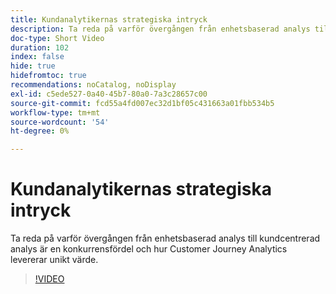 ```yaml
---
title: Kundanalytikernas strategiska intryck
description: Ta reda på varför övergången från enhetsbaserad analys till kundcentrerad analys är en konkurrensfördel och hur Customer Journey Analytics levererar unikt värde.
doc-type: Short Video
duration: 102
index: false
hide: true
hidefromtoc: true
recommendations: noCatalog, noDisplay
exl-id: c5ede527-0a40-45b7-80a0-7a3c28657c00
source-git-commit: fcd55a4fd007ec32d1bf05c431663a01fbb534b5
workflow-type: tm+mt
source-wordcount: '54'
ht-degree: 0%

---
```


# Kundanalytikernas strategiska intryck

Ta reda på varför övergången från enhetsbaserad analys till kundcentrerad analys är en konkurrensfördel och hur Customer Journey Analytics levererar unikt värde.

<!-- 62_S112_3442459_101_the-strategic-imperative-of-customer-analytics -->
>[!VIDEO](https://video.tv.adobe.com/v/3458322/?learn=on&enablevpops=true)
